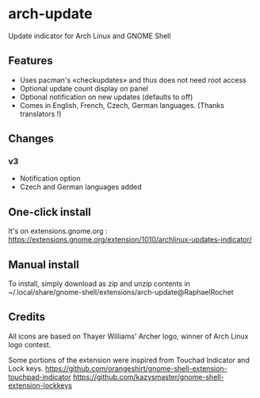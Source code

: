 # arch-update
Update indicator for Arch Linux and GNOME Shell

## Features
- Uses pacman's «checkupdates» and thus does not need root access
- Optional update count display on panel
- Optional notification on new updates (defaults to off)
- Comes in English, French, Czech, German languages. (Thanks translators !)

## Changes 

### v3
- Notification option
- Czech and German languages added

## One-click install
It's on extensions.gnome.org :
https://extensions.gnome.org/extension/1010/archlinux-updates-indicator/

## Manual install
To install, simply download as zip and unzip contents in ~/.local/share/gnome-shell/extensions/arch-update@RaphaelRochet

## Credits
All icons are based on Thayer Williams' Archer logo, winner of Arch Linux logo contest.

Some portions of the extension were inspired from Touchad Indicator and Lock keys. 
https://github.com/orangeshirt/gnome-shell-extension-touchpad-indicator
https://github.com/kazysmaster/gnome-shell-extension-lockkeys
